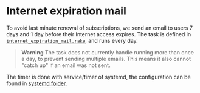 # Internet expiration mail

To avoid last minute renewal of subscriptions, we send an email to users 7 days and 1 day before their Internet access expires.
The task is defined in [`internet_expiration_mail.rake`](../../lib/tasks/internet_expiration_mail.rake), and runs every day.

> **Warning**
> The task does not currently handle running more than once a day, to prevent sending multiple emails.
> This means it also cannot "catch up" if an email was not sent.

The timer is done with service/timer of systemd, the configuration can be found in [systemd folder](../../lib/support/systemd).
